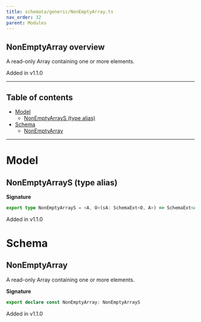 ```yaml
---
title: schemata/generic/NonEmptyArray.ts
nav_order: 32
parent: Modules
---
```


## NonEmptyArray overview

A read-only Array containing one or more elements.

Added in v1.1.0

---

<h2 class="text-delta">Table of contents</h2>

- [Model](#model)
  - [NonEmptyArrayS (type alias)](#nonemptyarrays-type-alias)
- [Schema](#schema)
  - [NonEmptyArray](#nonemptyarray)

---

# Model

## NonEmptyArrayS (type alias)

**Signature**

```ts
export type NonEmptyArrayS = <A, O>(sA: SchemaExt<O, A>) => SchemaExt<Array<O>, RNEA.ReadonlyNonEmptyArray<A>>
```

Added in v1.1.0

# Schema

## NonEmptyArray

A read-only Array containing one or more elements.

**Signature**

```ts
export declare const NonEmptyArray: NonEmptyArrayS
```

Added in v1.1.0
